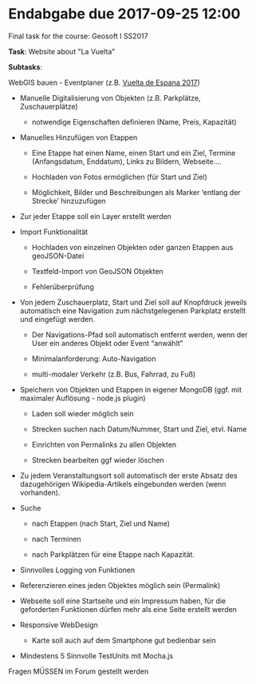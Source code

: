 # Endabgabe due 2017-09-25 12:00

Final task for the course: Geosoft I SS2017

<b>Task</b>: Website about "La Vuelta"

<b>Subtasks</b>:
<p dir="ltr">WebGIS bauen - Eventplaner (z.B. <a href="http://www.lavuelta.com/la-vuelta/2017/us/overall-route.html">Vuelta de Espana 2017</a>)</p>
<ul id="yui_3_17_2_1_1502998571079_58"><li dir="ltr"><p dir="ltr">Manuelle Digitalisierung von Objekten (z.B. Parkplätze, Zuschauerplätze)</p></li><ul><li dir="ltr"><p dir="ltr">notwendige Eigenschaften definieren (Name, Preis, Kapazität)</p></li></ul><li dir="ltr"><p dir="ltr">Manuelles Hinzufügen von Etappen </p></li><ul><li dir="ltr"><p dir="ltr">Eine Etappe hat einen Name, einen Start und ein Ziel, Termine (Anfangsdatum, Enddatum), Links zu Bildern, Webseite....</p></li><li dir="ltr"><p dir="ltr">Hochladen von Fotos ermöglichen (für Start und Ziel)</p></li><li dir="ltr"><p dir="ltr">Möglichkeit, Bilder und Beschreibungen als Marker ‘entlang der Strecke’ hinzuzufügen</p></li></ul><li dir="ltr"><p dir="ltr">Zur jeder Etappe soll ein Layer erstellt werden</p></li><li dir="ltr"><p dir="ltr">Import Funktionalität</p></li><ul><li dir="ltr"><p dir="ltr">Hochladen von einzelnen Objekten oder ganzen Etappen aus geoJSON-Datei</p></li><li dir="ltr"><p dir="ltr">Textfeld-Import von GeoJSON Objekten</p></li><li dir="ltr"><p dir="ltr">Fehlerüberprüfung</p></li></ul><li dir="ltr"><p dir="ltr">Von jedem Zuschauerplatz, Start und Ziel soll auf Knopfdruck jeweils automatisch eine Navigation zum nächstgelegenen Parkplatz erstellt und eingefügt werden.</p></li><ul><li dir="ltr"><p dir="ltr">Der Navigations-Pfad soll automatisch entfernt werden, wenn der User ein anderes Objekt oder Event “anwählt”</p></li><li dir="ltr"><p dir="ltr">Minimalanforderung: Auto-Navigation</p></li><li dir="ltr"><p dir="ltr">multi-modaler Verkehr (z.B. Bus, Fahrrad, zu Fuß)</p></li></ul><li dir="ltr"><p dir="ltr">Speichern von Objekten und Etappen in eigener MongoDB (ggf. mit maximaler Auflösung - node.js plugin)</p></li><ul><li dir="ltr"><p dir="ltr">Laden soll wieder möglich sein </p></li><li dir="ltr"><p dir="ltr">Strecken suchen nach Datum/Nummer, Start und Ziel, etvl. Name</p></li><li dir="ltr"><p dir="ltr">Einrichten von Permalinks zu allen Objekten</p></li><li dir="ltr"><p dir="ltr">Strecken bearbeiten ggf wieder löschen</p></li></ul><li dir="ltr"><p dir="ltr">Zu jedem Veranstaltungsort soll automatisch der erste Absatz des dazugehörigen Wikipedia-Artikels eingebunden werden (wenn vorhanden).</p></li><li dir="ltr"><p dir="ltr">Suche </p></li><ul><li dir="ltr"><p dir="ltr">nach Etappen (nach Start, Ziel und Name)</p></li><li dir="ltr"><p dir="ltr">nach Terminen</p></li><li dir="ltr"><p dir="ltr">nach Parkplätzen für eine Etappe nach Kapazität.</p></li></ul><li dir="ltr"><p dir="ltr">Sinnvolles Logging von Funktionen</p></li><li dir="ltr"><p dir="ltr">Referenzieren eines jeden Objektes möglich sein (Permalink)</p></li><li dir="ltr"><p dir="ltr">Webseite soll eine Startseite und ein Impressum haben, für die geforderten Funktionen dürfen mehr als eine Seite erstellt werden</p></li><li dir="ltr"><p dir="ltr">Responsive WebDesign</p></li><ul><li dir="ltr"><p dir="ltr">Karte soll auch auf dem Smartphone gut bedienbar sein</p></li></ul><li dir="ltr"><p dir="ltr">Mindestens 5 Sinnvolle TestUnits mit Mocha.js</p></li></ul>
<p>Fragen MÜSSEN im Forum gestellt werden</p>
